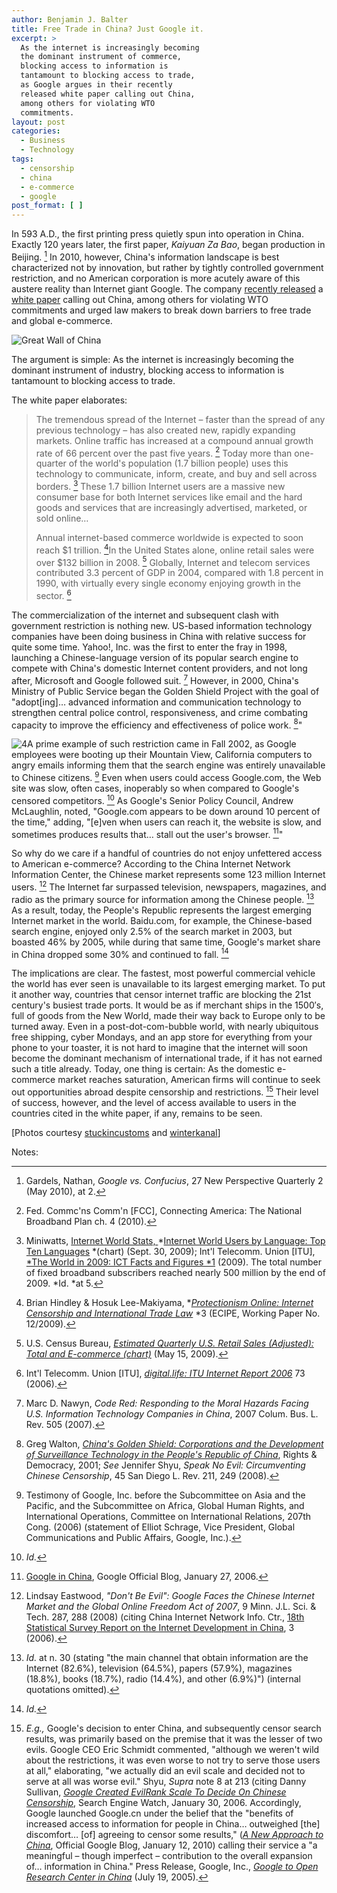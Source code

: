 ```yaml
---
author: Benjamin J. Balter
title: Free Trade in China? Just Google it.
excerpt: >
  As the internet is increasingly becoming
  the dominant instrument of commerce,
  blocking access to information is
  tantamount to blocking access to trade,
  as Google argues in their recently
  released white paper calling out China,
  among others for violating WTO
  commitments.
layout: post
categories:
  - Business
  - Technology
tags:
  - censorship
  - china
  - e-commerce
  - google
post_format: [ ]
---
```

In 593 A.D., the first printing press quietly spun into operation in China. Exactly 120 years later, the first paper, *Kaiyuan Za Bao*, began production in Beijing. [^1] In 2010, however, China's information landscape is best characterized not by innovation, but rather by tightly controlled government restriction, and no American corporation is more acutely aware of this austere reality than Internet giant Google. The company [recently released][2] a [white paper][3] calling out China, among others for violating WTO commitments and urged law makers to break down barriers to free trade and global e-commerce.

![][4]

The argument is simple: As the internet is increasingly becoming the dominant instrument of industry, blocking access to information is tantamount to blocking access to trade.

The white paper elaborates:

> The tremendous spread of the Internet – faster than the spread of any previous technology – has also created new, rapidly expanding markets. Online traffic has increased at a compound annual growth rate of 66 percent over the past five years. [^2] Today more than one-quarter of the world's population (1.7 billion people) uses this technology to communicate, inform, create, and buy and sell across borders. [^3] These 1.7 billion Internet users are a massive new consumer base for both Internet services like email and the hard goods and services that are increasingly advertised, marketed, or sold online…
> 
> Annual internet-based commerce worldwide is expected to soon reach $1 trillion. [^4]In the United States alone, online retail sales were over $132 billion in 2008. [^5] Globally, Internet and telecom services contributed 3.3 percent of GDP in 2004, compared with 1.8 percent in 1990, with virtually every single economy enjoying growth in the sector. [^6]

The commercialization of the internet and subsequent clash with government restriction is nothing new. US-based information technology companies have been doing business in China with relative success for quite some time. Yahoo!, Inc. was the first to enter the fray in 1998, launching a Chinese-language version of its popular search engine to compete with China's domestic Internet content providers, and not long after, Microsoft and Google followed suit. [^7] However, in 2000, China's Ministry of Public Service began the Golden Shield Project with the goal of "adopt\[ing\]… advanced information and communication technology to strengthen central police control, responsiveness, and crime combating capacity to improve the efficiency and effectiveness of police work. [^8]"

![4][20]A prime example of such restriction came in Fall 2002, as Google employees were booting up their Mountain View, California computers to angry emails informing them that the search engine was entirely unavailable to Chinese citizens. [^9] Even when users could access Google.com, the Web site was slow, often cases, inoperably so when compared to Google's censored competitors. [^10] As Google's Senior Policy Council, Andrew McLaughlin, noted, "Google.com appears to be down around 10 percent of the time," adding, "\[e\]ven when users can reach it, the website is slow, and sometimes produces results that… stall out the user's browser. [^11]"

So why do we care if a handful of countries do not enjoy unfettered access to American e-commerce? According to the China Internet Network Information Center, the Chinese market represents some 123 million Internet users. [^12] The Internet far surpassed television, newspapers, magazines, and radio as the primary source for information among the Chinese people. [^13] As a result, today, the People's Republic represents the largest emerging Internet market in the world. Baidu.com, for example, the Chinese-based search engine, enjoyed only 2.5% of the search market in 2003, but boasted 46% by 2005, while during that same time, Google's market share in China dropped some 30% and continued to fall. [^14]

The implications are clear. The fastest, most powerful commercial vehicle the world has ever seen is unavailable to its largest emerging market. To put it another way, countries that censor internet traffic are blocking the 21st century's busiest trade ports. It would be as if merchant ships in the 1500′s, full of goods from the New World, made their way back to Europe only to be turned away. Even in a post-dot-com-bubble world, with nearly ubiquitous free shipping, cyber Mondays, and an app store for everything from your phone to your toaster, it is not hard to imagine that the internet will soon become the dominant mechanism of international trade, if it has not earned such a title already. Today, one thing is certain: As the domestic e-commerce market reaches saturation, American firms will continue to seek out opportunities abroad despite censorship and restrictions. [^15] Their level of success, however, and the level of access available to users in the countries cited in the white paper, if any, remains to be seen.

\[Photos courtesy [stuckincustoms][20] and [winterkanal][21]\]

Notes:

[^1]: Gardels, Nathan, *Google vs. Confucius*, 27 New Perspective Quarterly 2 (May 2010), at 2.
[^2]: Fed. Commc'ns Comm'n \[FCC\], Connecting America: The National Broadband Plan ch. 4 (2010).
[^3]: Miniwatts, [Internet World Stats, ][24]*[Internet World Users by Language: Top Ten Languages][24] *(chart) (Sept. 30, 2009); Int'l Telecomm. Union \[ITU\], [*The World in 2009: ICT Facts and Figures *1][25] (2009). The total number of fixed broadband subscribers reached nearly 500 million by the end of 2009. *Id. *at 5.
[^4]: Brian Hindley & Hosuk Lee-Makiyama, *[*Protectionism Online: Internet Censorship and International Trade Law*][27] *3 (ECIPE, Working Paper No. 12/2009).
[^5]: U.S. Census Bureau, *[Estimated Quarterly U.S. Retail Sales (Adjusted): Total and E-commerce (chart)][29]* (May 15, 2009).
[^6]: Int'l Telecomm. Union \[ITU\], [*digital.life: ITU Internet Report 2006*][31] 73 (2006).
[^7]: Marc D. Nawyn, *Code Red: Responding to the Moral Hazards Facing U.S. Information Technology Companies in China*, 2007 Colum. Bus. L. Rev. 505 (2007).
[^8]: Greg Walton, *[China's Golden Shield: Corporations and the Development of Surveillance Technology in the People's Republic of China][34]*, Rights & Democracy, 2001; *See* Jennifer Shyu, *Speak No Evil: Circumventing Chinese Censorship*, 45 San Diego L. Rev. 211, 249 (2008).
[^9]: Testimony of Google, Inc. before the Subcommittee on Asia and the Pacific, and the Subcommittee on Africa, Global Human Rights, and International Operations, Committee on International Relations, 207th Cong. (2006) (statement of Elliot Schrage, Vice President, Global Communications and Public Affairs, Google, Inc.).
[^10]: *Id.*
[^11]: [Google in China][38], Google Official Blog, January 27, 2006.
[^12]: Lindsay Eastwood, *"Don't Be Evil": Google Faces the Chinese Internet Market and the Global Online Freedom Act of 2007*, 9 Minn. J.L. Sci. & Tech. 287, 288 (2008) (citing China Internet Network Info. Ctr., [18th Statistical Survey Report on the Internet Development in China][40], 3 (2006).
[^13]: *Id.* at n. 30 (stating "the main channel that obtain information are the Internet (82.6%), television (64.5%), papers (57.9%), magazines (18.8%), books (18.7%), radio (14.4%), and other (6.9%)") (internal quotations omitted).
[^14]: *Id.* 
[^15]: *E.g.,* Google's decision to enter China, and subsequently censor search results, was primarily based on the premise that it was the lesser of two evils. Google CEO Eric Schmidt commented, "although we weren't wild about the restrictions, it was even worse to not try to serve those users at all," elaborating, "we actually did an evil scale and decided not to serve at all was worse evil." Shyu, *Supra* note 8 at 213 (citing Danny Sullivan, *[Google Created EvilRank Scale To Decide On Chinese Censorship][44]*, Search Engine Watch, January 30, 2006. Accordingly, Google launched Google.cn under the belief that the "benefits of increased access to information for people in China… outweighed \[the\] discomfort… \[of\] agreeing to censor some results," ([*A New Approach to China*][45], Official Google Blog, January 12, 2010) calling their service a "a meaningful – though imperfect – contribution to the overall expansion of… information in China." Press Release, Google, Inc., [*Google to Open Research Center in China*][46] (July 19, 2005).

 [2]: http://googlepublicpolicy.blogspot.com/2010/11/promoting-free-trade-for-internet.html
 [3]: http://www.google.com/googleblogs/pdfs/trade_free_flow_of_information.pdf
 [4]: http://cdn.benbalter.com/wp-content/uploads/2010/11/1194563275_664d6b15e2_b.jpg "Great Wall of China"
 [20]: http://www.flickr.com/photos/stuckincustoms/1194563275/
 [21]: http://www.flickr.com/photos/winterkanal/4273568581/
 [24]: http://www.internetworldstats.com/stats7.htm
 [25]: http://www.itu.int/ITU-D/ict/material/Telecom09_flyer.pdf
 [27]: http://ecipe.org/publications/ecipe-working-papers/protectionism-online-internet-censorship-and-international-trade-law
 [29]: http://www.census.gov/mrts/www/data/html/09Q1table3.html
 [31]: http://www.itu.int/osg/spu/publications/digitalife/docs/digital-life-web.pdf
 [34]: http://www.ichrdd.ca/english/commdoc/publications/globalization/goldenShieldEng.html
 [38]: http://Googleblog.blogspot.com/2006/01/Google-in-china.html
 [40]: http://cnnic.cn/download/2006/18threport-en.pdf
 [44]: http://blog.searchenginewatch.com/blog/060130-154414
 [45]: http://Googleblog.blogspot.com/2010/01/new-approach-to-china.html
 [46]: http://www.Google.com/press/pressrel/rd_china.html